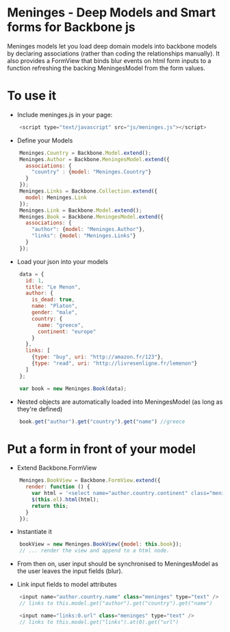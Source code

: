 # Meninges - Deep Models and Smart forms for Backbone js

Meninges models let you load deep domain models into backbone models by declaring associations (rather than coding the relationships manually).
It also provides a FormView that binds blur events on html form inputs to a function refreshing the backing MeningesModel from the form values.

# To use it

* Include meninges.js in your page:

```javascript
    <script type="text/javascript" src="js/meninges.js"></script>
```

* Define your Models

```javascript
    Meninges.Country = Backbone.Model.extend();
    Meninges.Author = Backbone.MeningesModel.extend({
      associations: {
        "country" : {model: "Meninges.Country"}
      }
    });
    Meninges.Links = Backbone.Collection.extend({
      model: Meninges.Link
    });
    Meninges.Link = Backbone.Model.extend();
    Meninges.Book = Backbone.MeningesModel.extend({
      associations: {
        "author": {model: "Meninges.Author"},
        "links": {model: "Meninges.Links"}
      }
    });
```

* Load your json into your models

```javascript
    data = {
      id: 1,
      title: "Le Menon",
      author: {
        is_dead: true,
        name: "Platon",
        gender: "male",
        country: {
          name: "greece",
          continent: "europe"
        }
      },
      links: [
        {type: "buy", uri: "http://amazon.fr/123"},
        {type: "read", uri: "http://livresenligne.fr/lemenon"}
      ]
    };

    var book = new Meninges.Book(data);
```

* Nested objects are automatically loaded into MeningesModel (as long as they're defined)

```javascript
    book.get("author").get("country").get("name") //greece
```

# Put a form in front of your model
* Extend Backbone.FormView

```javascript
    Meninges.BookView = Backbone.FormView.extend({
      render: function () {
        var html = '<select name="author.country.continent" class="meninges">';
        $(this.el).html(html);
        return this;
      }
    });
```

* Instantiate it

```javascript
    bookView = new Meninges.BookView({model: this.book});
    // ... render the view and append to a html node.
```

* From then on, user input should be synchronised to MeningesModel as the user leaves the input fields (blur).

* Link input fields to model attributes

```javascript
    <input name="author.country.name" class="meninges" type="text" />
    // links to this.model.get("author").get("country").get("name")

    <input name="links:0.url" class="meninges" type="text" />
    // links to this.model.get("links").at(0).get("url")
```